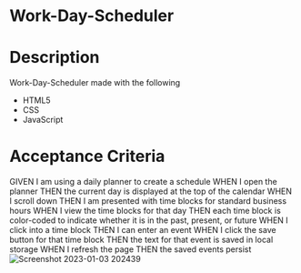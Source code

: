# Work-Day-Scheduler

# Description
Work-Day-Scheduler made with the following 
- HTML5
- CSS
- JavaScript

# Acceptance Criteria
GIVEN I am using a daily planner to create a schedule
WHEN I open the planner
THEN the current day is displayed at the top of the calendar
WHEN I scroll down
THEN I am presented with time blocks for standard business hours
WHEN I view the time blocks for that day
THEN each time block is color-coded to indicate whether it is in the past, present, or future
WHEN I click into a time block
THEN I can enter an event
WHEN I click the save button for that time block
THEN the text for that event is saved in local storage
WHEN I refresh the page
THEN the saved events persist
![Screenshot 2023-01-03 202439](https://user-images.githubusercontent.com/107729218/210484418-4a4db4f4-ea31-4047-bfc3-eb833f578425.png)
